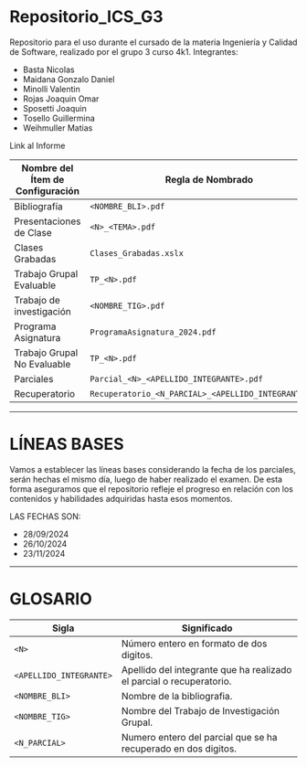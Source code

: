# Repositorio_ICS_G3
Repositorio para el uso durante el cursado de la materia Ingeniería y Calidad de Software, realizado por el grupo 3 curso 4k1.
Integrantes:
  * Basta Nicolas
  * Maidana Gonzalo Daniel
  * Minolli Valentin
  * Rojas Joaquin Omar
  * Sposetti Joaquin
  * Tosello Guillermina
  * Weihmuller Matias
    
  Link al Informe

| **Nombre del Ítem de Configuración**                       | **Regla de Nombrado**                                       | **Ubicación Física**                                                      |
|------------------------------------------------------------|-------------------------------------------------------------|---------------------------------------------------------------------------|
| Bibliografía                                               | `<NOMBRE_BLI>.pdf`                                          | `/Repositorio_ICS_G3/Material/Bibliografía`                               |
| Presentaciones de Clase                                    | `<N>_<TEMA>.pdf`                                            | `/Repositorio_ICS_G3/Material/PresentacionesDeClase`                      |
| Clases Grabadas                                            | `Clases_Grabadas.xslx`                                      | `/Repositorio_ICS_G3/Material`                                            |
| Trabajo Grupal Evaluable                                   | `TP_<N>.pdf`                                                | `/Repositorio_ICS_G3/TrabajosPracticos/TrabajosPracticosEvaluables`       |
| Trabajo de investigación                                   | `<NOMBRE_TIG>.pdf`                                          | `/Repositorio_ICS_G3/TrabajosPracticos/TrabajosPracticosEvaluables`       |
| Programa Asignatura                                        | `ProgramaAsignatura_2024.pdf`                               | `/Repositorio_ICS_G3 `                                                    |
| Trabajo Grupal No Evaluable                                | `TP_<N>.pdf`                                                | `/Repositorio_ICS_G3/TrabajosPracticos/TrabajosPracticosNoEvaluables  `   |
| Parciales                                                  | `Parcial_<N>_<APELLIDO_INTEGRANTE>.pdf`                     | `/Repositorio_ICS_G3/Parciales  `                                         |
| Recuperatorio                                              | `Recuperatorio_<N_PARCIAL>_<APELLIDO_INTEGRANTE>.pdf`       | `/Repositorio_ICS_G3/Parciales  `                                         |

---

# LÍNEAS BASES
Vamos a establecer las líneas bases considerando la fecha de los parciales, serán hechas el mismo día, luego de haber realizado el examen. De esta forma aseguramos que el repositorio refleje el progreso en relación con los contenidos y habilidades adquiridas hasta esos momentos.

LAS FECHAS SON:
 * 28/09/2024
 * 26/10/2024
 * 23/11/2024

---

# GLOSARIO

| **Sigla**                 | **Significado**                                                      |
|---------------------------|----------------------------------------------------------------------|
| `<N>`                     | Número entero en formato de dos digitos.                             |
| `<APELLIDO_INTEGRANTE>`   | Apellido del integrante que ha realizado el parcial o recuperatorio. |
| `<NOMBRE_BLI>`            | Nombre de la bibliografia.                                           |
| `<NOMBRE_TIG>`            | Nombre del Trabajo de Investigación Grupal.                          |
| `<N_PARCIAL>`             | Numero entero del parcial que se ha recuperado en dos digitos.       |


